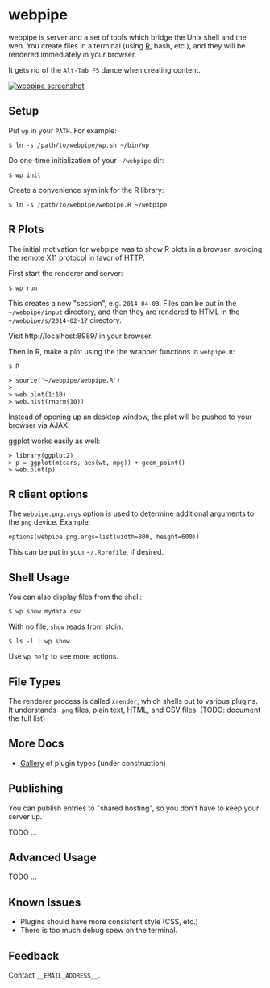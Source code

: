 webpipe
=======

webpipe is server and a set of tools which bridge the Unix shell and the web.
You create files in a terminal (using [R][], bash, etc.), and they will be
rendered immediately in your browser.

It gets rid of the `Alt-Tab F5` dance when creating content.

[R]: http://r-project.org/

<a href="screencast.html">
  <img src="screenshot_small.jpg" alt="webpipe screenshot" />
</a>

Setup
-----

Put `wp` in your `PATH`.  For example:

    $ ln -s /path/to/webpipe/wp.sh ~/bin/wp

Do one-time initialization of your `~/webpipe` dir:

    $ wp init

Create a convenience symlink for the R library:

    $ ln -s /path/to/webpipe/webpipe.R ~/webpipe


R Plots
-------

The initial motivation for webpipe was to show R plots in a browser, avoiding
the remote X11 protocol in favor of HTTP.

First start the renderer and server:

    $ wp run

This creates a new "session", e.g. `2014-04-03`.  Files can be put in the
`~/webpipe/input` directory, and then they are rendered to HTML in the
`~/webpipe/s/2014-02-17` directory.
  
Visit http://localhost:8989/ in your browser.

Then in R, make a plot using the the wrapper functions in `webpipe.R`:
  
    $ R
    ...
    > source('~/webpipe/webpipe.R')
    >
    > web.plot(1:10)
    > web.hist(rnorm(10))
    
Instead of opening up an desktop window, the plot will be pushed to your
browser via AJAX.

ggplot works easily as well:
    
    > library(ggplot2)
    > p = ggplot(mtcars, aes(wt, mpg)) + geom_point()
    > web.plot(p)

R client options
----------------

The `webpipe.png.args` option is used to determine additional arguments to the
`png` device.  Example:

    options(webpipe.png.args=list(width=800, height=600))

This can be put in your `~/.Rprofile`, if desired.

Shell Usage
-----------

You can also display files from the shell:

    $ wp show mydata.csv

With no file, `show` reads from stdin.

    $ ls -l | wp show

Use `wp help` to see more actions.


File Types
----------

The renderer process is called `xrender`, which shells out to various plugins.
It understands `.png` files, plain text, HTML, and CSV files.  (TODO: document
the full list)

More Docs
---------

   * [Gallery](gallery/) of plugin types (under construction)

Publishing
----------

You can publish entries to "shared hosting", so you don't have to keep your
server up.

TODO ...


Advanced Usage
--------------

TODO ...


<!--
Advanced usage?

    $ webpipe serve 2013-12-01  # serve an old session
    $ webpipe serve downtime    # create a new named session and serve it
      # inotifywait $dir | (file2html | serve)
  -->

 

<!--

The tools form a pipeline as follows:

- R (or any other tools): write files into a directory

- inotifywait - every time a new file appears in the directory, print its
  filename to stdout

- file2html - take the file and "render" it to HTML
- write_files - write rendered files to a directory
- wait_server - block on the next file in a sequence, to allow a "hanging GET"
  to push the file to the browser

- webpipe - main program that strings all these parts together.

Usage:
  $ ./run.sh serve

  $ mkfifo pipe
  $ webpipe render >pipe
    # inotifywait $dir | file2html >pipe
  $ webpipe serve-rendered <pipe
    # read from pipe and serve


- TODO: do this all in process?  Or does it matter?  I guess it's nicer for
- usage reporting, etc.  Plumb file2html and webpipe together.

TODO:

For a remote work setup, you will normally have an inotifywait process and a
webpipe process on the remote machine.  The webpipe process is a web server,
and you view it from your local machine.

An alternative configuration is to run the web server on the *local* machine.
If you don't want a public HTTP server on the remote machine, you may prefer
this setup (although it's more complicated).

- on remote machine: inotify process piped to file2html process, which has its
  stdout directed to a named pie
- ssh from local to remote machine, reading from a named pipe
- ssh stdout piped to webpipe process on local machine, which servers the
  snippets.
  
usage:
- On remote machine:   ./remote.sh print-parts
- On local machine:     ssh ... | ./run.sh webpipe

-->

Known Issues
------------

- Plugins should have more consistent style (CSS, etc.)
- There is too much debug spew on the terminal.

Feedback
--------

Contact `__EMAIL_ADDRESS__`.



<!-- 

Latch Server
------------

Include in the static HTML output.

latch.js

webpipe refresh *.txt
# listen to *.txt
# and then when it hinges, you do ./build.sh  or Make?
#  foo.txt -> make foo.html
# and then it will POST to latch?  or change it to stdin, named pipe?
#
# the HTML waits on the latch
# 


while true;
  inotifywait
  local file=foo.html
  make $file
  curl http://localhost:8989/latch/$FILE?
done

# what if you change the style?  I guess you can just save the style, and then
# save the file


webpipe scroll
webpipe serve

-->


